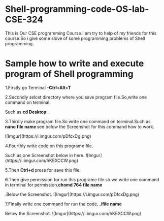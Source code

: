 # Shell-programming-code-OS-lab-CSE-324
This is Our CSE programming Course.I am try to help of my friends for this course.So i give some slove of some programming problems of Shell programming.
# Sample how to write and execute program of Shell programming
1.Firstly go Terminal <b> -Ctrl+Alt+T </b>
<p>2.Secondly selcet directory where you save program file.So,write one command on terminal.</p>
Such as <b> cd Desktop </b>.
<p>3.Thirdly make program file.So write one command on terminal.Such as <b> nano file name </b> see below the Screenshot for this command how to work.</p>
![Imgur](https://i.imgur.com/pDfcxDg.png)
<p>4.Fourthly write code on this programe file.</p>Such as,one Screenshot below in here.
![Imgur](https://i.imgur.com/hKEXCCW.png)
<p>5.Then <b> Ctrl+d </b> press for save this file.</p>
<p>6.Then give permission for run this programe file.so we write one command in terminal for permission.<b>chomd 764 file name </b></p>.Below the Screenshot.
![Imgur](https://i.imgur.com/pDfcxDg.png)
<p>7.Finally write one command for run the code.<b> ./file name </b></p> Below the Screenshot.
![Imgur](https://i.imgur.com/hKEXCCW.png)
